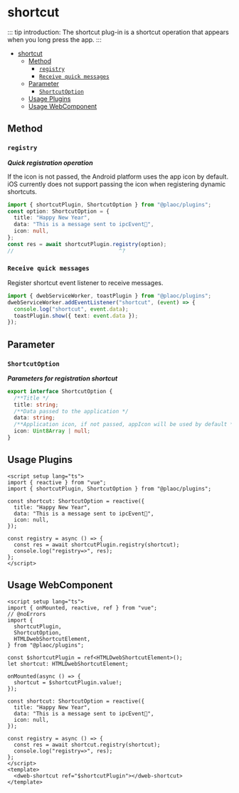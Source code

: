 # shortcut

<Badges name="@plaoc/plugins" />
<Platform supports="iOS,Android" />

::: tip introduction:
The shortcut plug-in is a shortcut operation that appears when you long press the app.
:::

- [shortcut](#shortcut)
  - [Method](#method)
    - [`registry`](#registry)
    - [`Receive quick messages`](#receive-quick-messages)
  - [Parameter](#parameter)
    - [`ShortcutOption`](#shortcutoption)
  - [Usage Plugins](#usage-plugins)
  - [Usage WebComponent](#usage-webcomponent)

## Method

### `registry`

**_Quick registration operation_**

If the icon is not passed, the Android platform uses the app icon by default. iOS currently does not support passing the icon when registering dynamic shortcuts.

```ts twoslash
import { shortcutPlugin, ShortcutOption } from "@plaoc/plugins";
const option: ShortcutOption = {
  title: "Happy New Year",
  data: "This is a message sent to ipcEvent🧨",
  icon: null,
};
const res = await shortcutPlugin.registry(option);
//                                 ^?
```

### `Receive quick messages`

Register shortcut event listener to receive messages.

```ts twoslash
import { dwebServiceWorker, toastPlugin } from "@plaoc/plugins";
dwebServiceWorker.addEventListener("shortcut", (event) => {
  console.log("shortcut", event.data);
  toastPlugin.show({ text: event.data });
});
```

## Parameter

### `ShortcutOption`

**_Parameters for registration shortcut_**

```ts twoslash
export interface ShortcutOption {
  /**Title */
  title: string;
  /**Data passed to the application */
  data: string;
  /**Application icon, if not passed, appIcon will be used by default */
  icon: Uint8Array | null;
}
```

## Usage Plugins

```vue twoslash
<script setup lang="ts">
import { reactive } from "vue";
import { shortcutPlugin, ShortcutOption } from "@plaoc/plugins";

const shortcut: ShortcutOption = reactive({
  title: "Happy New Year",
  data: "This is a message sent to ipcEvent🧨",
  icon: null,
});

const registry = async () => {
  const res = await shortcutPlugin.registry(shortcut);
  console.log("registry=>", res);
};
</script>
```

## Usage WebComponent

```vue twoslash
<script setup lang="ts">
import { onMounted, reactive, ref } from "vue";
// @noErrors
import {
  shortcutPlugin,
  ShortcutOption,
  HTMLDwebShortcutElement,
} from "@plaoc/plugins";

const $shortcutPlugin = ref<HTMLDwebShortcutElement>();
let shortcut: HTMLDwebShortcutElement;

onMounted(async () => {
  shortcut = $shortcutPlugin.value!;
});

const shortcut: ShortcutOption = reactive({
  title: "Happy New Year",
  data: "This is a message sent to ipcEvent🧨",
  icon: null,
});

const registry = async () => {
  const res = await shortcut.registry(shortcut);
  console.log("registry=>", res);
};
</script>
<template>
  <dweb-shortcut ref="$shortcutPlugin"></dweb-shortcut>
</template>
```
